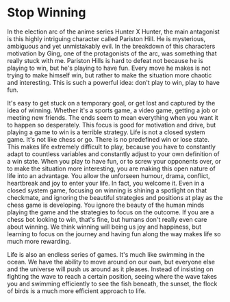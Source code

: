 # Stop Winning

In the election arc of the anime series Hunter X Hunter, the main antagonist is this highly intriguing character called Pariston Hill. He is mysterious, ambiguous and yet unmistakably evil. In the breakdown of this characters motivation by Ging, one of the protagonists of the arc, was something that really stuck with me. Pariston Hills is hard to defeat not because he is playing to win, but he's playing to have fun. Every move he makes is not trying to make himself win, but rather to make the situation more chaotic and interesting. This is such a powerful idea: don't play to win, play to have fun.   

It's easy to get stuck on a temporary goal, or get lost and captured by the idea of winning. Whether it's a sports game, a video game, getting a job or meeting new friends. The ends seem to mean everything when you want it to happen so desperately. This focus is good for motivation and drive, but playing a game to win is a terrible strategy. Life is not a closed system game. It's not like chess or go. There is no predefined win or lose state. This makes life extremely difficult to play, because you have to constantly adapt to countless variables and constantly adjust to your own definition of a win state. When you play to have fun, or to screw your opponents over, or to make the situation more interesting, you are making this open nature of life into an advantage. You allow the unforseen humour, drama, conflict, heartbreak and joy to enter your life. In fact, you welcome it. Even in a closed system game, focusing on winning is shining a spotlight on that checkmate, and ignoring the beautiful strategies and positions at play as the chess game is developing. You ignore the beauty of the human minds playing the game and the strategies to focus on the outcome. If you are a chess bot looking to win, that's fine, but humans don't really even care about winning. We think winning will being us joy and happiness, but learning to focus on the journey and having fun along the way makes life so much more rewarding.

Life is also an endless series of games. It's much like swimming in the ocean. We have the ability to move around on our own, but everyone else and the universe will push us around as it pleases. Instead of insisting on fighting the wave to reach a certain position, seeing where the wave takes you and swimming efficiently to see the fish beneath, the sunset, the flock of birds is a much more efficient approach to life.
